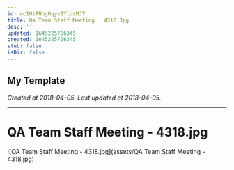```yaml
---
id: oc1UiFNogGqyv1YlosMJT
title: Qa Team Staff Meeting   4318 Jpg
desc: ''
updated: 1645225706345
created: 1645225706345
stub: false
isDir: false
---
```

My Template
---

_Created at 2018-04-05._
_Last updated at 2018-04-05._




---

# QA Team Staff Meeting - 4318.jpg


![QA Team Staff Meeting - 4318.jpg](assets/QA Team Staff Meeting - 4318.jpg)

